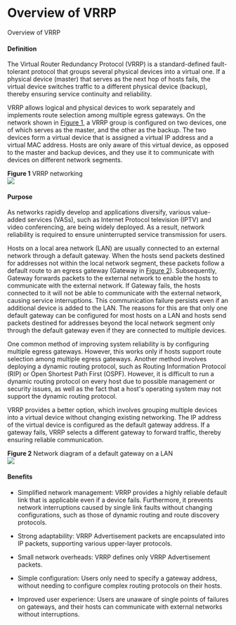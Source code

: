 Overview of VRRP
================

Overview of VRRP

#### Definition

The Virtual Router Redundancy Protocol (VRRP) is a standard-defined fault-tolerant protocol that groups several physical devices into a virtual one. If a physical device (master) that serves as the next hop of hosts fails, the virtual device switches traffic to a different physical device (backup), thereby ensuring service continuity and reliability.

VRRP allows logical and physical devices to work separately and implements route selection among multiple egress gateways. On the network shown in [Figure 1](#EN-US_CONCEPT_0000001130622226__en-us_concept_0000001130784052_fig_dc_vrp_vrrp_cfg_010202), a VRRP group is configured on two devices, one of which serves as the master, and the other as the backup. The two devices form a virtual device that is assigned a virtual IP address and a virtual MAC address. Hosts are only aware of this virtual device, as opposed to the master and backup devices, and they use it to communicate with devices on different network segments.

**Figure 1** VRRP networking  
![](figure/en-us_image_0000001176663839.png)

#### Purpose

As networks rapidly develop and applications diversify, various value-added services (VASs), such as Internet Protocol television (IPTV) and video conferencing, are being widely deployed. As a result, network reliability is required to ensure uninterrupted service transmission for users.

Hosts on a local area network (LAN) are usually connected to an external network through a default gateway. When the hosts send packets destined for addresses not within the local network segment, these packets follow a default route to an egress gateway (Gateway in [Figure 2](#EN-US_CONCEPT_0000001130622226__en-us_concept_0000001130784052_fig_dc_vrp_vrrp_cfg_010201)). Subsequently, Gateway forwards packets to the external network to enable the hosts to communicate with the external network. If Gateway fails, the hosts connected to it will not be able to communicate with the external network, causing service interruptions. This communication failure persists even if an additional device is added to the LAN. The reasons for this are that only one default gateway can be configured for most hosts on a LAN and hosts send packets destined for addresses beyond the local network segment only through the default gateway even if they are connected to multiple devices.

One common method of improving system reliability is by configuring multiple egress gateways. However, this works only if hosts support route selection among multiple egress gateways. Another method involves deploying a dynamic routing protocol, such as Routing Information Protocol (RIP) or Open Shortest Path First (OSPF). However, it is difficult to run a dynamic routing protocol on every host due to possible management or security issues, as well as the fact that a host's operating system may not support the dynamic routing protocol.

VRRP provides a better option, which involves grouping multiple devices into a virtual device without changing existing networking. The IP address of the virtual device is configured as the default gateway address. If a gateway fails, VRRP selects a different gateway to forward traffic, thereby ensuring reliable communication.

**Figure 2** Network diagram of a default gateway on a LAN  
![](figure/en-us_image_0000001176743745.png)

#### Benefits

* Simplified network management: VRRP provides a highly reliable default link that is applicable even if a device fails. Furthermore, it prevents network interruptions caused by single link faults without changing configurations, such as those of dynamic routing and route discovery protocols.
* Strong adaptability: VRRP Advertisement packets are encapsulated into IP packets, supporting various upper-layer protocols.
* Small network overheads: VRRP defines only VRRP Advertisement packets.

* Simple configuration: Users only need to specify a gateway address, without needing to configure complex routing protocols on their hosts.
* Improved user experience: Users are unaware of single points of failures on gateways, and their hosts can communicate with external networks without interruptions.